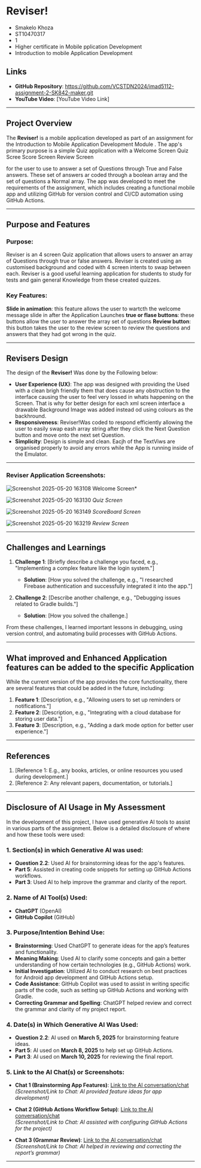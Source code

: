 # Reviser!
- Smakelo Khoza
- ST10470317
- 1
- Higher certificate in Mobile pplication Development
- Introduction to mobile Application Development

## Links
- **GitHub Repository**: https://github.com/VCSTDN2024/imad5112-assignment-2-SK842-maker.git
- **YouTube Video**: [YouTube Video Link]

---

## Project Overview

The **Reviser!** is a mobile application developed as part of an assignment for the Introduction to Mobile Application Development Module  . The app's primary purpose is a simple Quiz application with a 
Welcome Screen
Quiz Scree
Score Screen
Review Screen

for the user to use to answer a set of Questions through True and False answers. These set of answers ar coded through a boolean array and the set of questions a Normal array. 
The app was developed to meet the requirements of the assignment, which includes creating a functional mobile app and utilizing GitHub for version control and CI/CD automation using GitHub Actions.

---

## Purpose and Features

### Purpose:
Reviser is an 4 screen Quiz application that allows users to answer an array of Questions through true or false answers. Reviser is created using an customised background and coded with 4 screen intents to swap between each. Reviser is a good useful learning application for students to study for tests and gain general Knowledge from these created quizzes.

### Key Features:
 **Slide in animation**: this feature allows the user to wartcth the welcome message slide in after the Application Launches
 **true or flase buttons**: these buttons allow the user to answer the array set of questions 
**Review button**: this button takes the user to the review screen to review the questions and answers that they had got wrong in the quiz.


---

## Revisers Design

The design of the **Reviser!** Was done by the Following below:

- **User Experience (UX)**: The app was designed with providing the Used with a clean brigh friendly them that does cause any obstruction to the interface causing the user to feel very lossed in whats happening on the Screen. That is why for better design for each xml screen interface a drawable Background Image was added instead od using colours as the backhround.
- **Responsiveness**: Reviser!Was coded to respond efficiently allowing the user to easily swap eash array string after they click the Next Question button and move onto the next set Question.
- **Simplicity**: Design is simple and clean. Eacjh of the TextViws are organised properly to avoid any errors while the App is running inside of the Emulator.
  
---

### Reviser Application Screenshots:
![Screenshot 2025-05-20 163108](https://github.com/user-attachments/assets/6bbc44a1-dbf2-4ed2-9ac7-a6a6559d19e6)
Welcome Screen*

![Screenshot 2025-05-20 163130](https://github.com/user-attachments/assets/0818981d-f5b0-4659-83d3-2cbb1d30eee3)
*Quiz Screen*

![Screenshot 2025-05-20 163149](https://github.com/user-attachments/assets/77050ef3-5366-42e8-929a-788a7d05c050)
*ScoreBoard Screen*

![Screenshot 2025-05-20 163219](https://github.com/user-attachments/assets/3fd50f09-52a1-4f38-be81-b697ffc1fe77)
*Review Screen*

---

## Challenges and Learnings

1. **Challenge 1**: [Briefly describe a challenge you faced, e.g., "Implementing a complex feature like the login system."]
   - **Solution**: [How you solved the challenge, e.g., "I researched Firebase authentication and successfully integrated it into the app."]
   
2. **Challenge 2**: [Describe another challenge, e.g., "Debugging issues related to Gradle builds."]
   - **Solution**: [How you solved the challenge.]

From these challenges, I learned important lessons in debugging, using version control, and automating build processes with GitHub Actions.

---

## What improved and Enhanced Application features can be added to the specific Application

While the current version of the app provides the core functionality, there are several features that could be added in the future, including:

1. **Feature 1**: [Description, e.g., "Allowing users to set up reminders or notifications."]
2. **Feature 2**: [Description, e.g., "Integrating with a cloud database for storing user data."]
3. **Feature 3**: [Description, e.g., "Adding a dark mode option for better user experience."]

---

## References

1. [Reference 1: E.g., any books, articles, or online resources you used during development.]
2. [Reference 2: Any relevant papers, documentation, or tutorials.]
---

## Disclosure of AI Usage in My Assessment

In the development of this project, I have used generative AI tools to assist in various parts of the assignment. Below is a detailed disclosure of where and how these tools were used:

### 1. **Section(s) in which Generative AI was used:**
- **Question 2.2**: Used AI for brainstorming ideas for the app's features.
- **Part 5**: Assisted in creating code snippets for setting up GitHub Actions workflows.
- **Part 3**: Used AI to help improve the grammar and clarity of the report.

### 2. **Name of AI Tool(s) Used:**
- **ChatGPT** (OpenAI)
- **GitHub Copilot** (GitHub)

### 3. **Purpose/Intention Behind Use:**
- **Brainstorming**: Used ChatGPT to generate ideas for the app’s features and functionality.
- **Meaning Making**: Used AI to clarify some concepts and gain a better understanding of how certain technologies (e.g., GitHub Actions) work.
- **Initial Investigation**: Utilized AI to conduct research on best practices for Android app development and GitHub Actions setup.
- **Code Assistance**: GitHub Copilot was used to assist in writing specific parts of the code, such as setting up GitHub Actions and working with Gradle.
- **Correcting Grammar and Spelling**: ChatGPT helped review and correct the grammar and clarity of my project report.

### 4. **Date(s) in Which Generative AI Was Used:**
- **Question 2.2**: AI used on **March 5, 2025** for brainstorming feature ideas.
- **Part 5**: AI used on **March 8, 2025** to help set up GitHub Actions.
- **Part 3**: AI used on **March 10, 2025** for reviewing the final report.

### 5. **Link to the AI Chat(s) or Screenshots:**
- **Chat 1 (Brainstorming App Features)**: [Link to the AI conversation/chat](insert_link_here)  
  *(Screenshot/Link to Chat: AI provided feature ideas for app development)*

- **Chat 2 (GitHub Actions Workflow Setup)**: [Link to the AI conversation/chat](insert_link_here)  
  *(Screenshot/Link to Chat: AI assisted with configuring GitHub Actions for the project)*

- **Chat 3 (Grammar Review)**: [Link to the AI conversation/chat](insert_link_here)  
  *(Screenshot/Link to Chat: AI helped in reviewing and correcting the report’s grammar)*


---

